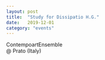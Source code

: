 ```yaml
---
layout: post
title:  "Study for Dissipatio H.G."
date:   2019-12-01
category: "events"
---
```

ContempoartEnsemble <br>
@ Prato (Italy)